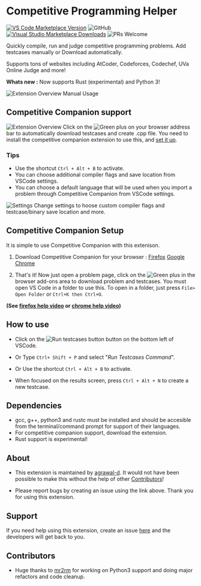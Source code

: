 # Competitive Programming Helper

[![VS Code Marketplace Version](https://img.shields.io/visual-studio-marketplace/v/DivyanshuAgrawal.competitive-programming-helper?style=for-the-badge&logo=visual-studio-code)](https://marketplace.visualstudio.com/items?itemName=DivyanshuAgrawal.competitive-programming-helper) ![GitHub](https://img.shields.io/github/license/agrawal-d/competitive-programming-helper?style=for-the-badge) [![Visual Studio Marketplace Downloads](https://img.shields.io/visual-studio-marketplace/d/DivyanshuAgrawal.competitive-programming-helper?style=for-the-badge)](https://marketplace.visualstudio.com/items?itemName=DivyanshuAgrawal.competitive-programming-helper) ![PRs Welcome](https://img.shields.io/badge/PRs-welcome-brightgreen.svg?style=for-the-badge)

Quickly compile, run and judge competitive programming problems. Add testcases manually or Download automatically.

Supports tons of websites including AtCoder, Codeforces, Codechef, UVa Online Judge and more!

**Whats new :** Now supports Rust (experimental) and Python 3!

![Extension Overview](screenshots/manual.gif)
Manual Usage

## Competitive Companion support

![Extension Overview](screenshots/companion.gif)
Click on the ![Green plus](screenshots/companion.png) on your browser address bar to automatically download testcases and create .cpp file. You need to install the competitive companion extension to use this, and [set it up](#competitive-companion-setup).

### Tips

- Use the shortcut `Ctrl + Alt + B` to activate.
- You can choose additional compiler flags and save location from VSCode settings.
- You can choose a default language that will be used when you import a problem through Competitive Companion from VSCode settings.

![Settings](screenshots/settings.gif)
Change settings to hoose custom compiler flags and testcase/binary save location and more.

## Competitive Companion Setup

It is simple to use Competitive Companion with this extenison.

1. Download Competitive Companion for your browser : [Firefox](https://addons.mozilla.org/en-US/firefox/addon/competitive-companion/) [Google Chrome](https://chrome.google.com/webstore/detail/competitive-companion/cjnmckjndlpiamhfimnnjmnckgghkjbl)

1. That's it! Now just open a problem page, click on the ![Green plus](screenshots/companion.png) in the browser add-ons area to download problem and testcases. You must open VS Code in a folder to use this. To open in a folder, just press `File> Open Folder` or `Ctrl+K then Ctrl+O`.

**(See [firefox help video](https://github.com/agrawal-d/competitive-programming-helper/blob/master/screenshots/companion-help-firefox.webm?raw=true) or [chrome help video](https://github.com/agrawal-d/competitive-programming-helper/blob/master/screenshots/companion-help-chrome.webm?raw=true))**

## How to use

- Click on the ![Run testcases button](screenshots/run_testcases.png) button on the bottom left of VSCode.

- Or Type `Ctrl+ Shift + P` and select "_Run Testcases Command_".

- Or Use the shortcut `Ctrl + Alt + B` to activate.

- When focused on the results screen, press `Ctrl + Alt + N` to create a new testcase.

## Dependencies

* gcc, g++, python3 and rustc must be installed and should be accesible from the terminal/command prompt for support of their languages.
* For competitive companion support, download the extension.
* Rust support is experimental!

## About

* This extension is maintained by [agrawal-d](https://github.com/agrawal-d). It would not have been possible to make this without the help of other [Contributors](#Contributors)!

* Please report bugs by creating an issue using the link above. Thank you for using this extension.

## Support

If you need help using this extension, create an issue [here](https://github.com/agrawal-d) and the developers will get back to you.

## Contributors

* Huge thanks to [mr2rm](https://github.com/mr2rm) for working on Python3 support and doing major refactors and code cleanup.